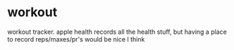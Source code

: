 # workout
workout tracker. apple health records all the health stuff, but having a place to record reps/maxes/pr's would be nice I think
